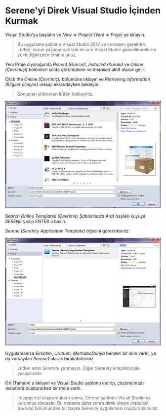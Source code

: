 # Serene'yi Direk Visual Studio İçinden Kurmak

Visual Studio'yu başlatın ve  *New => Project (Yeni => Proje)* ye tıklayın.

> Bu uygulama şablonu Visual Studio 2012 ve sonrasını gerektirir. Lütfen, sorun yaşamamak için en son Visual Studio güncellemelerini yüklediğinizden emin olunuz.

Yeni Proje diyaloğunda *Recent (Güncel)*, *Installed (Kurulu)* ve *Online (Çevrimiçi)* bölümleri solda görüntülenir ve *Installed* aktif olarak gelir.

Click the *Online (Çevrimiçi)* bölümüne tıklayın ve *Retrieving information (Bilgiler alınıyor)* mesajı ekrandayken bekleyin.

> Sonuçları yüklerken lütfen bekleyiniz.

![Yeni Proje Online](img/new_project_dialog_online.jpg)

*Search Online Templates (Çevrimiçi Şablonlarda Ara)* başlıklı kuyuya *SERENE* yazıp ENTER a basın.

*Serene (Serenity Application Template)* öğesini göreceksiniz:

![Serene Arama Sonucu](img/new_project_dialog_serene.jpg)

Uygulamanıza *Sirketim*, *Urunum*, *MerhabaDunya* benzeri bir isim verin, ya da varsayılan *Serene1* olarak bırakabilirsiniz.

> Lütfen adını *Serenity* yapmayın. Diğer Serenity kitaplıklarıyla çakışacaktır.

OK (Tamam) a tıklayın ve Visual Studio şablonu indirip, çözümünüzü (solution) oluştururken bir mola verin.

> İlk projenizi oluşturduktan sonra, Serene şablonu Visual Studio ya kurulmuş olacaktır. Bu nedenle daha sonra direk olarak *Installed (Kurulu)* bölümünden bir başka Serenity uygulaması oluşturabilirsiniz.

